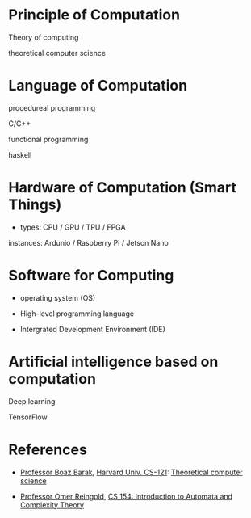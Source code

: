 # Principle of Computation

Theory of computing 

theoretical computer science 

# Language of Computation

procedureal programming

C/C++

functional programming

haskell

# Hardware of Computation (Smart Things)

* types: CPU / GPU / TPU / FPGA 

instances: Ardunio / Raspberry Pi / Jetson Nano

# Software for Computing 

* operating system (OS)

* High-level programming language 

* Intergrated Development Environment (IDE)

# Artificial intelligence based on computation

Deep learning

TensorFlow 

# References

* [Professor Boaz Barak](https://www.boazbarak.org/),  [Harvard Univ. CS-121](https://cs121.boazbarak.org/): [Theoretical computer science](computation.md) 
  
  
* [Professor Omer Reingold](https://engineering.stanford.edu/people/omer-reingold), [CS 154: Introduction to Automata and Complexity Theory](https://omereingold.wordpress.com/cs-154-introduction-to-automata-and-complexity-theory/)


